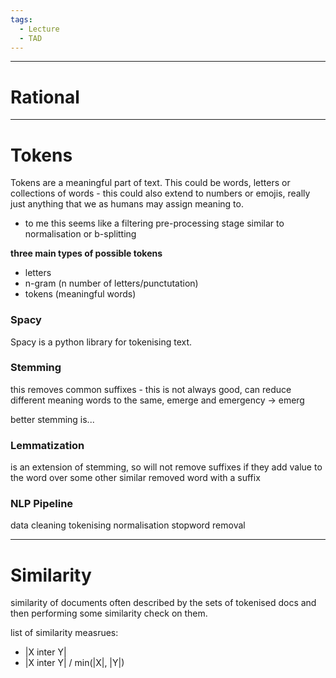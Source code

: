 ```yaml
---
tags:
  - Lecture
  - TAD
---
```

---
# Rational


---
# Tokens
Tokens are a meaningful part of text. This could be words, letters or collections of words - this could also extend to numbers or emojis, really just anything that we as humans may assign meaning to.
- to me this seems like a filtering pre-processing stage similar to normalisation or b-splitting

**three main types of possible tokens**
* letters
* n-gram (n number of letters/punctutation)
* tokens (meaningful words)

### Spacy
Spacy is a python library for tokenising text.

### Stemming
this removes common suffixes - this is not always good, can reduce different meaning words to the same, emerge and emergency -> emerg

better stemming is...
### Lemmatization
is an extension of stemming, so will not remove suffixes if they add value to the word over some other similar removed word with a suffix

### NLP Pipeline
data cleaning
tokenising
normalisation
stopword removal

---
# Similarity
similarity of documents often described by the sets of tokenised docs and then performing some similarity check on them.

list of similarity measrues:
- |X inter Y|
- |X inter Y| / min(|X|, |Y|) 